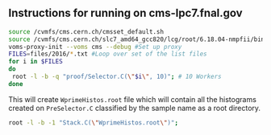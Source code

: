 ## Instructions for running on cms-lpc7.fnal.gov

```bash
source /cvmfs/cms.cern.ch/cmsset_default.sh
source /cvmfs/cms.cern.ch/slc7_amd64_gcc820/lcg/root/6.18.04-nmpfii/bin/thisroot.sh
voms-proxy-init --voms cms --debug #Set up proxy
FILES=files/2016/*.txt #Loop over set of the list files
for i in $FILES
do
 root -l -b -q "proof/Selector.C(\"$i\", 10)"; # 10 Workers
done
```
This will create `WprimeHistos.root` file which will contain all the histograms
created on `PreSelector.C` classified by the sample name as a root directory.

```bash
root -l -b -1 "Stack.C(\"WprimeHistos.root\")";
```
